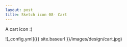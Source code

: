 ```yaml
---
layout: post
title: Sketch icon 08- Cart
---
```


A cart icon :)

![_config.yml]({{ site.baseurl }}/images/design/cart.jpg)